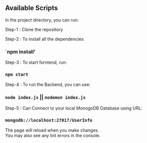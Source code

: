 

## Available Scripts

In the project directory, you can run:

Step-1 : Clone the repository

Step-2 : To install all the dependencies
### `npm install' 

Step-3 : To start forntend, run:
### `npm start`

Step-4 : To run the Backend, you can use:
### `node index.js`  ||  `nodemon index.js`

Step-5 : Can Connect to your local MonogoDB Database using URL: 
### `mongodb://localhost:27017/UserInfo`

The page will reload when you make changes.\
You may also see any lint errors in the console.

